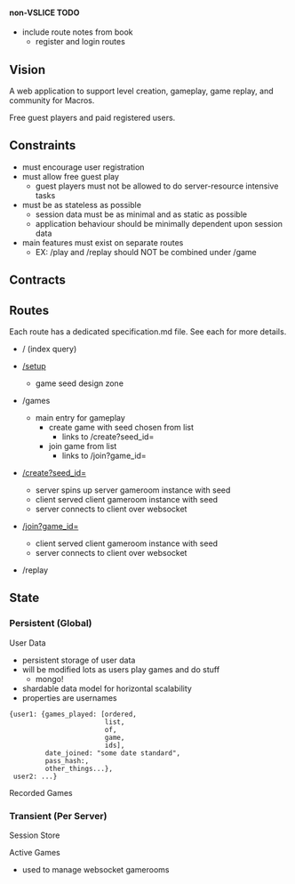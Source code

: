 #### non-VSLICE TODO

- include route notes from book
    - register and login routes

## Vision

A web application to support level creation, gameplay, game replay, and community for Macros.

Free guest players and paid registered users.

## Constraints

- must encourage user registration
- must allow free guest play
    - guest players must not be allowed to do server-resource intensive tasks
- must be as stateless as possible
    - session data must be as minimal and as static as possible
    - application behaviour should be minimally dependent upon session data
- main features must exist on separate routes
    - EX: /play and /replay should NOT be combined under /game

## Contracts

## Routes

Each route has a dedicated specification.md file.  See each for more details.

- /  (index query)

- [/setup](setup.md)
    - game seed design zone

- /games
    - main entry for gameplay
        - create game with seed chosen from list
            - links to /create?seed_id=<seed>
        - join game from list
            - links to /join?game_id=<game>

- [/create?seed_id=<seed>](gameroom.md)
    - server spins up server gameroom instance with seed
    - client served client gameroom instance with seed
    - server connects to client over websocket

- [/join?game_id=<game>](gameroom.md)
    - client served client gameroom instance with seed
    - server connects to client over websocket

- /replay

## State

### Persistent (Global)

User Data

- persistent storage of user data
- will be modified lots as users play games and do stuff
    - mongo!
- shardable data model for horizontal scalability
- properties are usernames

```
{user1: {games_played: [ordered,
                        list,
                        of,
                        game,
                        ids],
         date_joined: "some date standard",
         pass_hash:,
         other_things...},
 user2: ...}
 ```

Recorded Games

### Transient (Per Server)

Session Store

Active Games

- used to manage websocket gamerooms
